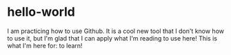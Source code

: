 # hello-world

I am practicing how to use Github. It is a cool new tool that I don't know how to use it, but I'm glad that I can apply what I'm reading to use here! This is what I'm here for: to learn!
